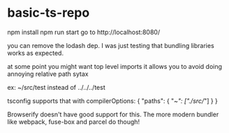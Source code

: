 # basic-ts-repo

npm install
npm run start
go to http://localhost:8080/

you can remove the lodash dep. I was just testing that bundling libraries works as expected.


at some point you might want top level imports it allows you to avoid doing annoying relative path sytax

ex:
    ~/src/test instead of ../../../test

tsconfig supports that with
compilerOptions: {
  "paths": {
    "~*": ["./src/*"]
  }
}

Browserify doesn't have good support for this. The more modern bundler like webpack, fuse-box and parcel do though!
